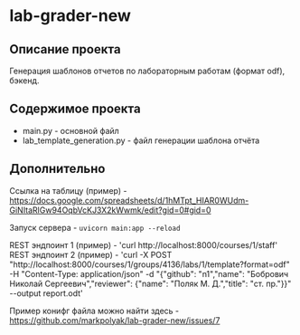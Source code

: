 # lab-grader-new

## Описание проекта
Генерация шаблонов отчетов по лабораторным работам (формат odf), бэкенд. 

## Содержимое проекта
- main.py - основной файл
- lab_template_generation.py - файл генерации шаблона отчёта

## Дополнительно 
Ссылка на таблицу (пример) - https://docs.google.com/spreadsheets/d/1hMTpt_HIAR0WUdm-GiNItaRlGw94OqbVcKJ3X2kWwmk/edit?gid=0#gid=0

Запуск сервера - `uvicorn main:app --reload`

REST эндпоинт 1 (пример) - 'curl http://localhost:8000/courses/1/staff'
REST эндпоинт 2 (пример) - 'curl -X POST "http://localhost:8000/courses/1/groups/4136/labs/1/template?format=odf" -H "Content-Type: application/json" -d "{\"github\": \"n1\",\"name\": \"Бобрович Николай Сергеевич\",\"reviewer\": {\"name\": \"Поляк М. Д.\",\"title\": \"ст. пр.\"}}" --output report.odt'

Пример конифг файла можно найти здесь - https://github.com/markpolyak/lab-grader-new/issues/7
